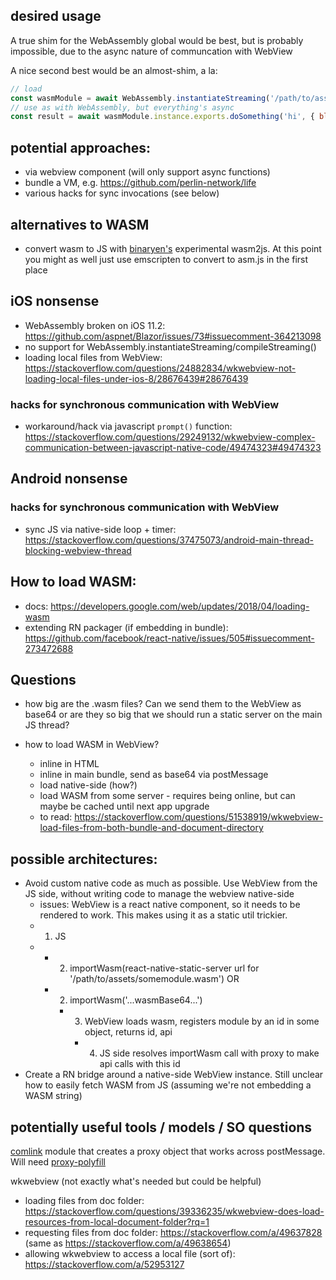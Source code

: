 ## desired usage

A true shim for the WebAssembly global would be best, but is probably impossible, due to the async nature of communcation with WebView

A nice second best would be an almost-shim, a la:

```js
// load
const wasmModule = await WebAssembly.instantiateStreaming('/path/to/assets/somemodule.wasm')
// use as with WebAssembly, but everything's async
const result = await wasmModule.instance.exports.doSomething('hi', { blah: 'ho' })
```

## potential approaches:

- via webview component (will only support async functions)
- bundle a VM, e.g. https://github.com/perlin-network/life
- various hacks for sync invocations (see below)

## alternatives to WASM

- convert wasm to JS with [binaryen's](https://github.com/WebAssembly/binaryen) experimental wasm2js. At this point you might as well just use emscripten to convert to asm.js in the first place

## iOS nonsense

- WebAssembly broken on iOS 11.2: https://github.com/aspnet/Blazor/issues/73#issuecomment-364213098
- no support for WebAssembly.instantiateStreaming/compileStreaming()
- loading local files from WebView: https://stackoverflow.com/questions/24882834/wkwebview-not-loading-local-files-under-ios-8/28676439#28676439

### hacks for synchronous communication with WebView

- workaround/hack via javascript `prompt()` function: https://stackoverflow.com/questions/29249132/wkwebview-complex-communication-between-javascript-native-code/49474323#49474323

## Android nonsense

### hacks for synchronous communication with WebView

- sync JS via native-side loop + timer: https://stackoverflow.com/questions/37475073/android-main-thread-blocking-webview-thread

## How to load WASM:

- docs: https://developers.google.com/web/updates/2018/04/loading-wasm
- extending RN packager (if embedding in bundle): https://github.com/facebook/react-native/issues/505#issuecomment-273472688

## Questions

- how big are the .wasm files? Can we send them to the WebView as base64 or are they so big that we should run a static server on the main JS thread?

- how to load WASM in WebView?
  - inline in HTML
  - inline in main bundle, send as base64 via postMessage
  - load native-side (how?)
  - load WASM from some server - requires being online, but can maybe be cached until next app upgrade
  - to read: https://stackoverflow.com/questions/51538919/wkwebview-load-files-from-both-bundle-and-document-directory

## possible architectures:

- Avoid custom native code as much as possible. Use WebView from the JS side, without writing code to manage the webview native-side
  - issues: WebView is a react native component, so it needs to be rendered to work. This makes using it as a static util trickier.
  - 1. JS
  - - 2. importWasm(react-native-static-server url for '/path/to/assets/somemodule.wasm') OR
    - 2. importWasm('...wasmBase64...')
      - 3. WebView loads wasm, registers module by an id in some object, returns id, api
        - 4.  JS side resolves importWasm call with proxy to make api calls with this id
- Create a RN bridge around a native-side WebView instance. Still unclear how to easily fetch WASM from JS (assuming we're not embedding a WASM string)

## potentially useful tools / models / SO questions

[comlink](https://github.com/GoogleChromeLabs/comlink) module that creates a proxy object that works across postMessage. Will need [proxy-polyfill](https://github.com/GoogleChrome/proxy-polyfill)

wkwebview (not exactly what's needed but could be helpful)
- loading files from doc folder: https://stackoverflow.com/questions/39336235/wkwebview-does-load-resources-from-local-document-folder?rq=1
- requesting files from doc folder: https://stackoverflow.com/a/49637828 (same as https://stackoverflow.com/a/49638654)
- allowing wkwebview to access a local file (sort of): https://stackoverflow.com/a/52953127